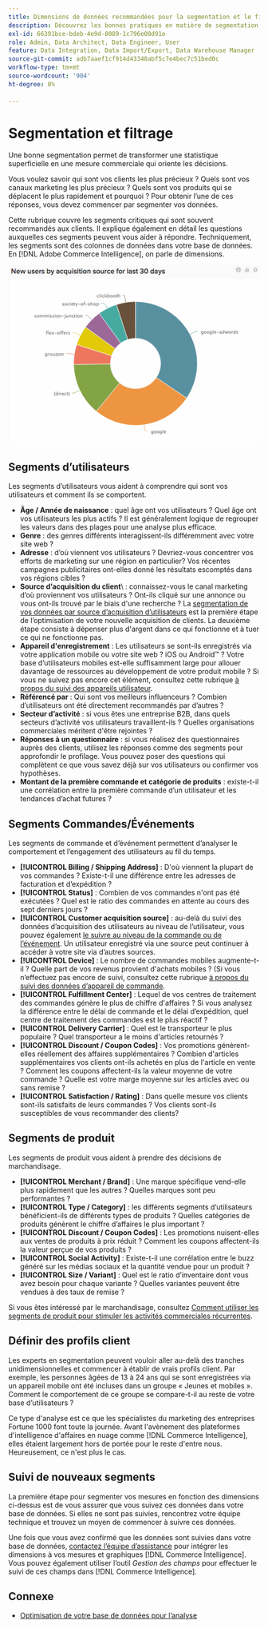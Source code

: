 ```yaml
---
title: Dimensions de données recommandées pour la segmentation et le filtrage
description: Découvrez les bonnes pratiques en matière de segmentation et de filtrage.
exl-id: 66391bce-bdeb-4e9d-8089-1c796e00d91e
role: Admin, Data Architect, Data Engineer, User
feature: Data Integration, Data Import/Export, Data Warehouse Manager
source-git-commit: adb7aaef1cf914d43348abf5c7e4bec7c51bed0c
workflow-type: tm+mt
source-wordcount: '904'
ht-degree: 0%

---
```


# Segmentation et filtrage

Une bonne segmentation permet de transformer une statistique superficielle en une mesure commerciale qui oriente les décisions.

Vous voulez savoir qui sont vos clients les plus précieux ? Quels sont vos canaux marketing les plus précieux ? Quels sont vos produits qui se déplacent le plus rapidement et pourquoi ? Pour obtenir l’une de ces réponses, vous devez commencer par segmenter vos données.

Cette rubrique couvre les segments critiques qui sont souvent recommandés aux clients. Il explique également en détail les questions auxquelles ces segments peuvent vous aider à répondre. Techniquement, les segments sont des colonnes de données dans votre base de données. En [!DNL Adobe Commerce Intelligence], on parle de dimensions.

![](../../mbi/assets/mbi-critical-segments.png)


## Segments d’utilisateurs

Les segments d’utilisateurs vous aident à comprendre qui sont vos utilisateurs et comment ils se comportent.

* **Âge / Année de naissance** : quel âge ont vos utilisateurs ? Quel âge ont vos utilisateurs les plus actifs ? Il est généralement logique de regrouper les valeurs dans des plages pour une analyse plus efficace.
* **Genre** : des genres différents interagissent-ils différemment avec votre site web ?
* **Adresse** : d’où viennent vos utilisateurs ? Devriez-vous concentrer vos efforts de marketing sur une région en particulier? Vos récentes campagnes publicitaires ont-elles donné les résultats escomptés dans vos régions cibles ?
* **Source d’acquisition du client**\ : connaissez-vous le canal marketing d’où proviennent vos utilisateurs ? Ont-ils cliqué sur une annonce ou vous ont-ils trouvé par le biais d&#39;une recherche ? La [segmentation de vos données par source d’acquisition d’utilisateurs](../data-analyst/analysis/google-track-user-acq.md) est la première étape de l’optimisation de votre nouvelle acquisition de clients. La deuxième étape consiste à dépenser plus d&#39;argent dans ce qui fonctionne et à tuer ce qui ne fonctionne pas.
* **Appareil d&#39;enregistrement** : Les utilisateurs se sont-ils enregistrés via votre application mobile ou votre site web ? iOS ou Android™ ? Votre base d’utilisateurs mobiles est-elle suffisamment large pour allouer davantage de ressources au développement de votre produit mobile ? Si vous ne suivez pas encore cet élément, consultez cette rubrique [à propos du suivi des appareils utilisateur](../data-analyst/analysis/track-usr-dev-browser.md).
* **Référencé par** : Qui sont vos meilleurs influenceurs ? Combien d’utilisateurs ont été directement recommandés par d’autres ?
* **Secteur d’activité** : si vous êtes une entreprise B2B, dans quels secteurs d’activité vos utilisateurs travaillent-ils ? Quelles organisations commerciales méritent d&#39;être rejointes ?
* **Réponses à un questionnaire** : si vous réalisez des questionnaires auprès des clients, utilisez les réponses comme des segments pour approfondir le profilage. Vous pouvez poser des questions qui complètent ce que vous savez déjà sur vos utilisateurs ou confirmer vos hypothèses.
* **Montant de la première commande et catégorie de produits** : existe-t-il une corrélation entre la première commande d’un utilisateur et les tendances d’achat futures ?

## Segments Commandes/Événements

Les segments de commande et d’événement permettent d’analyser le comportement et l’engagement des utilisateurs au fil du temps.

* **[!UICONTROL Billing / Shipping Address]** : D&#39;où viennent la plupart de vos commandes ? Existe-t-il une différence entre les adresses de facturation et d’expédition ?
* **[!UICONTROL Status]** : Combien de vos commandes n&#39;ont pas été exécutées ? Quel est le ratio des commandes en attente au cours des sept derniers jours ?
* **[!UICONTROL Customer acquisition source]** : au-delà du suivi des données d’acquisition des utilisateurs au niveau de l’utilisateur, vous pouvez également [le suivre au niveau de la commande ou de l’événement](../data-analyst/analysis/google-track-user-acq.md). Un utilisateur enregistré via une source peut continuer à accéder à votre site via d’autres sources.
* **[!UICONTROL Device]** : Le nombre de commandes mobiles augmente-t-il ? Quelle part de vos revenus provient d&#39;achats mobiles ? (Si vous n’effectuez pas encore de suivi, consultez cette rubrique [à propos du suivi des données d’appareil de commande](../data-analyst/analysis/track-usr-dev-browser.md).
* **[!UICONTROL Fulfillment Center]** : Lequel de vos centres de traitement des commandes génère le plus de chiffre d&#39;affaires ? Si vous analysez la différence entre le délai de commande et le délai d’expédition, quel centre de traitement des commandes est le plus réactif ?
* **[!UICONTROL Delivery Carrier]** : Quel est le transporteur le plus populaire ? Quel transporteur a le moins d&#39;articles retournés ?
* **[!UICONTROL Discount / Coupon Codes]** : Vos promotions génèrent-elles réellement des affaires supplémentaires ? Combien d&#39;articles supplémentaires vos clients ont-ils achetés en plus de l&#39;article en vente ? Comment les coupons affectent-ils la valeur moyenne de votre commande ? Quelle est votre marge moyenne sur les articles avec ou sans remise ?
* **[!UICONTROL Satisfaction / Rating]** : Dans quelle mesure vos clients sont-ils satisfaits de leurs commandes ? Vos clients sont-ils susceptibles de vous recommander des clients?

## Segments de produit

Les segments de produit vous aident à prendre des décisions de marchandisage.

* **[!UICONTROL Merchant / Brand]** : Une marque spécifique vend-elle plus rapidement que les autres ? Quelles marques sont peu performantes ?
* **[!UICONTROL Type / Category]** : les différents segments d’utilisateurs bénéficient-ils de différents types de produits ? Quelles catégories de produits génèrent le chiffre d’affaires le plus important ?
* **[!UICONTROL Discount / Coupon Codes]** : Les promotions nuisent-elles aux ventes de produits à prix réduit ? Comment les coupons affectent-ils la valeur perçue de vos produits ?
* **[!UICONTROL Social Activity]** : Existe-t-il une corrélation entre le buzz généré sur les médias sociaux et la quantité vendue pour un produit ?
* **[!UICONTROL Size / Variant]** : Quel est le ratio d’inventaire dont vous avez besoin pour chaque variante ? Quelles variantes peuvent être vendues à des taux de remise ?

Si vous êtes intéressé par le marchandisage, consultez [Comment utiliser les segments de produit pour stimuler les activités commerciales récurrentes](../data-analyst/analysis/most-value-source-channel.md).

## Définir des profils client

Les experts en segmentation peuvent vouloir aller au-delà des tranches unidimensionnelles et commencer à établir de vrais profils client. Par exemple, les personnes âgées de 13 à 24 ans qui se sont enregistrées via un appareil mobile ont été incluses dans un groupe « Jeunes et mobiles ». Comment le comportement de ce groupe se compare-t-il au reste de votre base d’utilisateurs ?

Ce type d&#39;analyse est ce que les spécialistes du marketing des entreprises Fortune 1000 font toute la journée. Avant l&#39;avènement des plateformes d&#39;intelligence d&#39;affaires en nuage comme [!DNL Commerce Intelligence], elles étaient largement hors de portée pour le reste d&#39;entre nous. Heureusement, ce n&#39;est plus le cas.

## Suivi de nouveaux segments

La première étape pour segmenter vos mesures en fonction des dimensions ci-dessus est de vous assurer que vous suivez ces données dans votre base de données. Si elles ne sont pas suivies, rencontrez votre équipe technique et trouvez un moyen de commencer à suivre ces données.

Une fois que vous avez confirmé que les données sont suivies dans votre base de données, [contactez l’équipe d’assistance](https://experienceleague.adobe.com/docs/commerce-knowledge-base/kb/troubleshooting/miscellaneous/mbi-service-policies.html) pour intégrer les dimensions à vos mesures et graphiques [!DNL Commerce Intelligence]. Vous pouvez également utiliser l’outil *Gestion des champs* pour effectuer le suivi de ces champs dans [!DNL Commerce Intelligence].

## Connexe

* [Optimisation de votre base de données pour l’analyse](../best-practices/opt-db-analysis.md)
